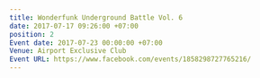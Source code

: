 ```yaml
---
title: Wonderfunk Underground Battle Vol. 6
date: 2017-07-17 09:26:00 +07:00
position: 2
Event date: 2017-07-23 00:00:00 +07:00
Venue: Airport Exclusive Club
Event URL: https://www.facebook.com/events/1858298727765216/
---
```



